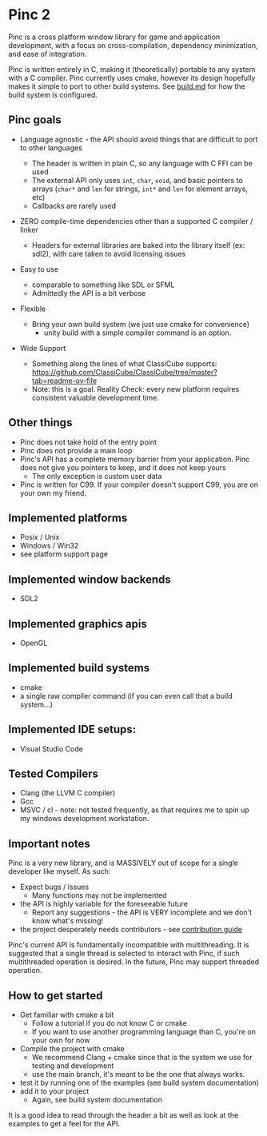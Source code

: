 # Pinc 2

Pinc is a cross platform window library for game and application development, with a focus on cross-compilation, dependency minimization, and ease of integration.

Pinc is written entirely in C, making it (theoretically) portable to any system with a C compiler. Pinc currently uses cmake, however its design hopefully makes it simple to port to other build systems. See [build.md](build.md) for how the build system is configured.

## Pinc goals

- Language agnostic - the API should avoid things that are difficult to port to other languages
    - The header is written in plain C, so any language with C FFI can be used
    - The external API only uses `int`, `char`, `void`, and basic pointers to arrays (`char*` and `len` for strings, `int*` and `len` for element arrays, etc)
    - Callbacks are rarely used

- ZERO compile-time dependencies other than a supported C compiler / linker
    - Headers for external libraries are baked into the library itself (ex: sdl2), with care taken to avoid licensing issues

- Easy to use
    - comparable to something like SDL or SFML
    - Admittedly the API is a bit verbose

- Flexible
    - Bring your own build system (we just use cmake for convenience)
        - unity build with a simple compiler command is an option.

- Wide Support
    - Something along the lines of what ClassiCube supports: https://github.com/ClassiCube/ClassiCube/tree/master?tab=readme-ov-file
    - Note: this is a goal. Reality Check: every new platform requires consistent valuable development time.

## Other things
- Pinc does not take hold of the entry point
- Pinc does not provide a main loop
- Pinc's API has a complete memory barrier from your application. Pinc does not give you pointers to keep, and it does not keep yours
    - The only exception is custom user data
- Pinc is written for C99. If your compiler doesn't support C99, you are on your own my friend.

## Implemented platforms
- Posix / Unix
- Windows / Win32
- see platform support page

## Implemented window backends
- SDL2

## Implemented graphics apis
- OpenGL

## Implemented build systems
- cmake
- a single raw compiler command (if you can even call that a build system...)

## Implemented IDE setups:
- Visual Studio Code

## Tested Compilers
- Clang (the LLVM C compiler)
- Gcc
- MSVC / cl - note: not tested frequently, as that requires me to spin up my windows development workstation.

## Important notes

Pinc is a very new library, and is MASSIVELY out of scope for a single developer like myself. As such:

- Expect bugs / issues
    - Many functions may not be implemented
- the API is highly variable for the foreseeable future
    - Report any suggestions - the API is VERY incomplete and we don't know what's missing!
- the project desperately needs contributors - see [contribution guide](contribute.md)

Pinc's current API is fundamentally incompatible with multithreading. It is suggested that a single thread is selected to interact with Pinc, if such multithreaded operation is desired. In the future, Pinc may support threaded operation.

## How to get started
- Get familiar with cmake a bit
    - Follow a tutorial if you do not know C or cmake
    - If you want to use another programming language than C, you're on your own for now
- Compile the project with cmake
    - We recommend Clang + cmake since that is the system we use for testing and development
    - use the main branch, it's meant to be the one that always works.
- test it by running one of the examples (see build system documentation)
- add it to your project
    - Again, see build system documentation

It is a good idea to read through the header a bit as well as look at the examples to get a feel for the API. 

